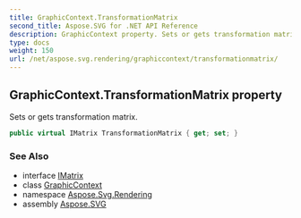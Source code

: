 ```yaml
---
title: GraphicContext.TransformationMatrix
second_title: Aspose.SVG for .NET API Reference
description: GraphicContext property. Sets or gets transformation matrix
type: docs
weight: 150
url: /net/aspose.svg.rendering/graphiccontext/transformationmatrix/
---
```

## GraphicContext.TransformationMatrix property

Sets or gets transformation matrix.

```csharp
public virtual IMatrix TransformationMatrix { get; set; }
```

### See Also

* interface [IMatrix](../../../aspose.svg.drawing/imatrix/)
* class [GraphicContext](../)
* namespace [Aspose.Svg.Rendering](../../../aspose.svg.rendering/)
* assembly [Aspose.SVG](../../../)
